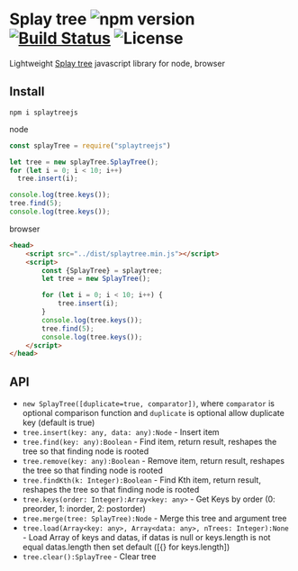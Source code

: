 # Splay tree ![npm version](https://badge.fury.io/js/splaytreejs.svg) [![Build Status](https://travis-ci.org/sisobus/SplayTree.svg?branch=master)](https://travis-ci.org/sisobus/SplayTree) ![License](https://img.shields.io/github/license/sisobus/SplayTree.svg)

Lightweight [Splay tree](https://www.cs.cmu.edu/~sleator/papers/self-adjusting.pdf) javascript library for node, browser

## Install
```shell
npm i splaytreejs
```

node
```js
const splayTree = require("splaytreejs")

let tree = new splayTree.SplayTree();
for (let i = 0; i < 10; i++)
  tree.insert(i);

console.log(tree.keys());
tree.find(5);
console.log(tree.keys());
```

browser
```html
<head>
    <script src="../dist/splaytree.min.js"></script>
    <script>
        const {SplayTree} = splaytree;
        let tree = new SplayTree();

        for (let i = 0; i < 10; i++) {
            tree.insert(i);
        }
        console.log(tree.keys());
        tree.find(5);
        console.log(tree.keys());
    </script>
</head>
```

## API

* `new SplayTree([duplicate=true, comparator])`, where `comparator` is optional comparison function and `duplicate` is optional allow duplicate key (default is true)
* `tree.insert(key: any, data: any):Node` - Insert item
* `tree.find(key: any):Boolean` - Find item, return result, reshapes the tree so that finding node is rooted
* `tree.remove(key: any):Boolean` - Remove item, return result, reshapes the tree so that finding node is rooted
* `tree.findKth(k: Integer):Boolean` - Find Kth item, return result, reshapes the tree so that finding node is rooted
* `tree.keys(order: Integer):Array<key: any>` - Get Keys by order (0: preorder, 1: inorder, 2: postorder)
* `tree.merge(tree: SplayTree):Node` - Merge this tree and argument tree
* `tree.load(Array<key: any>, Array<data: any>, nTrees: Integer):None` - Load Array of keys and datas, if datas is null or keys.length is not equal datas.length then set default ([{} for keys.length])
* `tree.clear():SplayTree` - Clear tree
